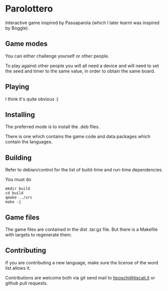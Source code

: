 Parolottero
===========

Interactive game inspired by Passaparola (which I later learnt was inspired by Boggle).

Game modes
----------

You can either challenge yourself or other people.

To play against other people you will all need a device and will need to set the seed and timer to the same value, in order to obtain the same board.


Playing
-------

I think it's quite obvious :)


Installing
----------

The preferred mode is to install the .deb files.

There is one which contains the game code and data packages which contain the languages.


Building
--------

Refer to debian/control for the list of build-time and run-time dependencies.

You must do

```
mkdir build
cd build
qmake ../src
make -j
```

Game files
----------

The game files are contained in the dist .tar.gz file. But there is a Makefile with targets to regenerate them.


Contributing
------------

If you are contributing a new language, make sure the license of the word list allows it.

Contributions are welcome both via git send mail to tiposchi@tiscali.it or github pull requests.
